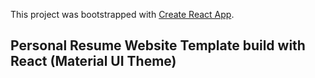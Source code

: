 This project was bootstrapped with [Create React App](https://github.com/facebook/create-react-app).

## Personal Resume Website Template build with React (Material UI Theme)

